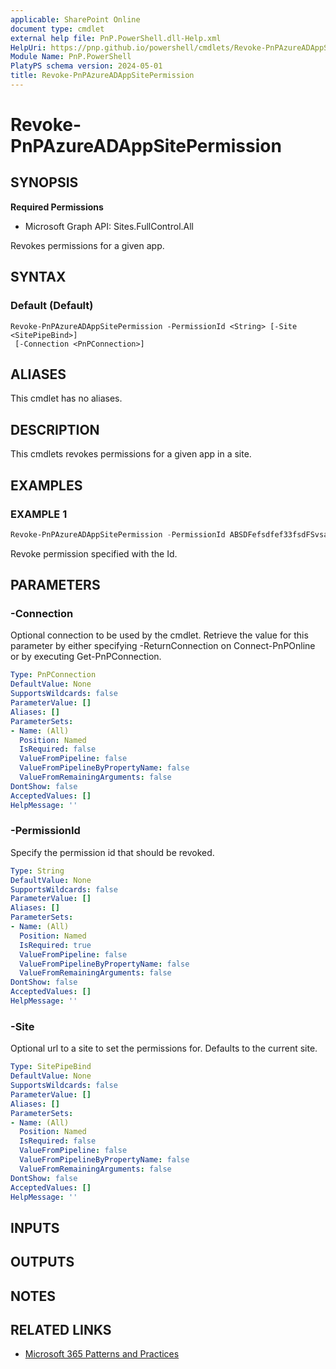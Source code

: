 ```yaml
---
applicable: SharePoint Online
document type: cmdlet
external help file: PnP.PowerShell.dll-Help.xml
HelpUri: https://pnp.github.io/powershell/cmdlets/Revoke-PnPAzureADAppSitePermission.html
Module Name: PnP.PowerShell
PlatyPS schema version: 2024-05-01
title: Revoke-PnPAzureADAppSitePermission
---
```


# Revoke-PnPAzureADAppSitePermission

## SYNOPSIS

**Required Permissions**

  * Microsoft Graph API: Sites.FullControl.All

Revokes permissions for a given app.

## SYNTAX

### Default (Default)

```
Revoke-PnPAzureADAppSitePermission -PermissionId <String> [-Site <SitePipeBind>]
 [-Connection <PnPConnection>]
```

## ALIASES

This cmdlet has no aliases.

## DESCRIPTION

This cmdlets revokes permissions for a given app in a site.

## EXAMPLES

### EXAMPLE 1

```powershell
Revoke-PnPAzureADAppSitePermission -PermissionId ABSDFefsdfef33fsdFSvsadf3e3fsdaffsa
```

Revoke permission specified with the Id.

## PARAMETERS

### -Connection

Optional connection to be used by the cmdlet. Retrieve the value for this parameter by either specifying -ReturnConnection on Connect-PnPOnline or by executing Get-PnPConnection.

```yaml
Type: PnPConnection
DefaultValue: None
SupportsWildcards: false
ParameterValue: []
Aliases: []
ParameterSets:
- Name: (All)
  Position: Named
  IsRequired: false
  ValueFromPipeline: false
  ValueFromPipelineByPropertyName: false
  ValueFromRemainingArguments: false
DontShow: false
AcceptedValues: []
HelpMessage: ''
```

### -PermissionId

Specify the permission id that should be revoked.

```yaml
Type: String
DefaultValue: None
SupportsWildcards: false
ParameterValue: []
Aliases: []
ParameterSets:
- Name: (All)
  Position: Named
  IsRequired: true
  ValueFromPipeline: false
  ValueFromPipelineByPropertyName: false
  ValueFromRemainingArguments: false
DontShow: false
AcceptedValues: []
HelpMessage: ''
```

### -Site

Optional url to a site to set the permissions for. Defaults to the current site.

```yaml
Type: SitePipeBind
DefaultValue: None
SupportsWildcards: false
ParameterValue: []
Aliases: []
ParameterSets:
- Name: (All)
  Position: Named
  IsRequired: false
  ValueFromPipeline: false
  ValueFromPipelineByPropertyName: false
  ValueFromRemainingArguments: false
DontShow: false
AcceptedValues: []
HelpMessage: ''
```

## INPUTS

## OUTPUTS

## NOTES

## RELATED LINKS

- [Microsoft 365 Patterns and Practices](https://aka.ms/m365pnp)
